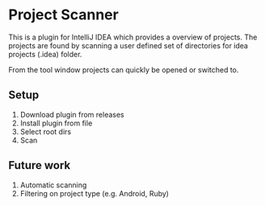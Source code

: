 Project Scanner
===============

This is a plugin for IntelliJ IDEA which provides a overview of projects. The projects are found by scanning a user
defined set of directories for idea projects (.idea) folder.

From the tool window projects can quickly be opened or switched to.


Setup
------------
1. Download plugin from releases
2. Install plugin from file
3. Select root dirs
4. Scan


Future work
-----------

1. Automatic scanning
2. Filtering on project type (e.g. Android, Ruby)
